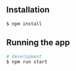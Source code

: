 
## Installation

```bash
$ npm install
```

## Running the app

```bash
# development
$ npm run start

